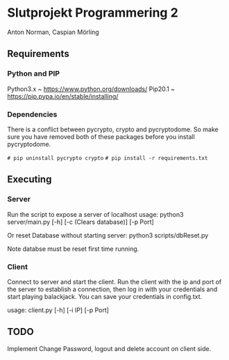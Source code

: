 # Slutprojekt Programmering 2

Anton Norman, Caspian Mörling

## Requirements

### Python and PIP

Python3.x ~ <https://www.python.org/downloads/>
Pip20.1 ~ <https://pip.pypa.io/en/stable/installing/>

### Dependencies

There is a conflict between pycrypto, crypto and pycryptodome. So make sure you have removed both of these packages before you install pycryptodome.

`# pip uninstall pycrypto crypto`
`# pip install -r requirements.txt`

## Executing

### Server

Run the script to expose a server of localhost
usage: python3 server/main.py [-h] [-c (Clears database)] [-p Port]

Or reset Database without starting server:
python3 scripts/dbReset.py

Note databse must be reset first time running.

### Client

Connect to server and start the client.
Run the client with the ip and port of the server to establish a connection, then log in with your credentials and start playing balackjack. You can save your credentials in config.txt.

usage: client.py [-h] [-i IP] [-p Port]

## TODO

Implement Change Password, logout and delete account on client side.
